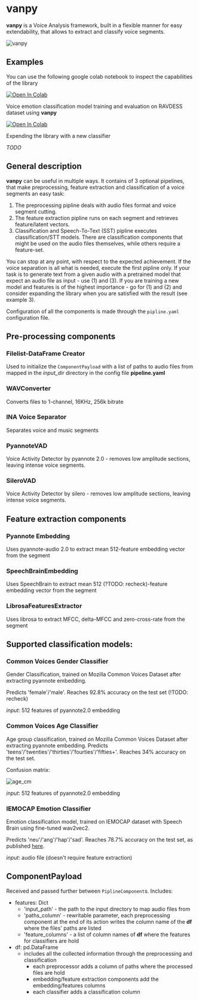 # vanpy 
**vanpy** is a Voice Analysis framework, built in a 
flexible manner for easy extendability, that allows to extract and classify voice segments. 

![vanpy](https://user-images.githubusercontent.com/1709151/176196445-d80903ec-295f-4bc2-8a82-7f25f9f8dfc1.PNG)

## Examples
You can use the following google colab notebook to inspect the capabilities of the library
 
[![Open In Colab](https://colab.research.google.com/assets/colab-badge.svg)](https://colab.research.google.com/github/griko/voice_characterizer/blob/main/example/voice_characterization_example.ipynb)

Voice emotion classification model training and evaluation on RAVDESS dataset using **vanpy**

[![Open In Colab](https://colab.research.google.com/assets/colab-badge.svg)](https://colab.research.google.com/github/griko/voice_characterizer/blob/main/examples/using_voice_characterizer_to_classify_emotions_on_RAVDESS_dataset.ipynb)

Expending the library with a new classifier

*TODO*

## General description
**vanpy** can be useful in multiple ways. It contains of 3 optional pipelines, that make preprocessing, feature 
extraction and classification of a voice segments an easy task:

1. The preprocessing pipline deals with audio files format and voice segment cutting. 
2. The feature extraction pipline runs
on each segment and retrieves feature/latent vectors. 
3. Classification and Speech-To-Text (SST) pipline executes classification/STT models. 
There are classification components that might be used on the audio files themselves, while others require a feature-set.

You can stop at any point, with respect to the expected achievement. If the voice separation is all what is needed, 
execute the first pipline only. If your task is to generate text from a given audio with a pretrained model that expect 
an audio file as input - use (1) and (3). If you are training a new model and features is of the highest importance - 
go for (1) and (2) and consider expanding the library when you are satisfied with the result (see example 3).  

Configuration of all the components is made through the `pipline.yaml` configuration file.

## Pre-processing components
### Filelist-DataFrame Creator
Used to initialize the `ComponentPayload` with a list of paths to audio files from mapped in the *input_dir* directory in the config file **pipeline.yaml**
### WAVConverter
Converts files to 1-channel, 16KHz, 256k bitrate
### INA Voice Separator
Separates voice and music segments
### PyannoteVAD
Voice Activity Detector by pyannote 2.0 - removes low amplitude sections, leaving intense voice segments. 
### SileroVAD
Voice Activity Detector by silero - removes low amplitude sections, leaving intense voice segments.

## Feature extraction components
### Pyannote Embedding
Uses pyannote-audio 2.0 to extract mean 512-feature embedding vector from the segment
### SpeechBrainEmbedding
Uses SpeechBrain to extract mean 512 (?TODO: recheck)-feature embedding vector from the segment
### LibrosaFeaturesExtractor
Uses librosa to extract MFCC, delta-MFCC and zero-cross-rate from the segment

## Supported classification models:
### Common Voices Gender Classifier
Gender Classification, trained on Mozilla Common Voices Dataset after extracting pyannote embedding.

Predicts 'female'/'male'. Reaches 92.8% accuracy on the test set (!TODO: recheck)

*input*: 512 features of pyannote2.0 embedding
### Common Voices Age Classifier
Age group classification, trained on Mozilla Common Voices Dataset after extracting pyannote embedding.
Predicts 'teens'/'twenties'/'thirties'/'fourties'/'fifties+'. Reaches 34% accuracy on the test set.

Confusion matrix:

![age_cm](https://user-images.githubusercontent.com/1709151/171154228-1ed8927e-37e2-4a6d-ad2d-68f8bb485d1f.PNG)

*input*: 512 features of pyannote2.0 embedding
### IEMOCAP Emotion Classifier
Emotion classification model, trained on IEMOCAP dataset with Speech Brain using fine-tuned wav2vec2.

Predicts 'neu'/'ang'/'hap'/'sad'. Reaches 78.7% accuracy on the test set, as published [here](https://huggingface.co/speechbrain/emotion-recognition-wav2vec2-IEMOCAP).

*input*: audio file (doesn't require feature extraction)

## ComponentPayload
Received and passed further between `PiplineComponent`s. Includes:
- features: Dict
  - 'input_path' - the path to the input directory to map audio files from
  - 'paths_column' - rewritable parameter, each preprocessing component at the end of its action writes the column name of the **df** where the files' paths are listed
  - 'feature_columns' - a list of column names of **df** where the features for classifiers are hold
- df: pd.DataFrame
  - includes all the collected information through the preprocessing and classification
    - each preprocessor adds a column of paths where the processed files are hold
    - embedding/feature extraction components add the embedding/features columns
    - each classifier adds a classification column
